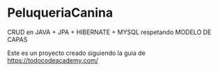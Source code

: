 # PeluqueriaCanina
CRUD en JAVA + JPA + HIBERNATE + MYSQL respetando MODELO DE CAPAS

Este es un proyecto creado siguiendo la guia de https://todocodeacademy.com/
